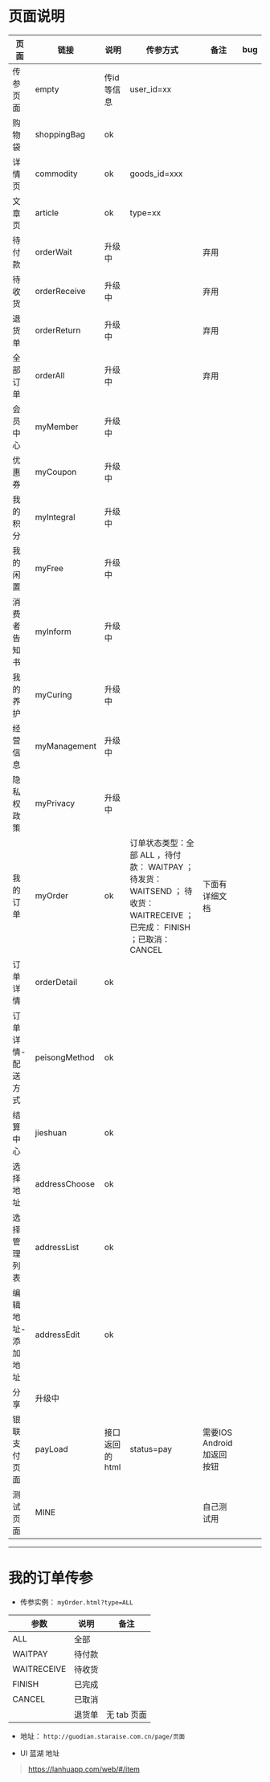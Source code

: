 # 页面说明

|页面|链接|说明|传参方式|备注|bug|
|---|---|----|---|---|---|
|传参页面|empty|传id等信息|user_id=xx|
|购物袋|shoppingBag|ok||
|详情页|commodity|ok|goods_id=xxx|
|文章页|article|ok|type=xx|
|待付款|orderWait|升级中||弃用
|待收货|orderReceive|升级中||弃用
|退货单|orderReturn|升级中||弃用
|全部订单|orderAll|升级中||弃用
|会员中心|myMember|升级中|
|优惠券|myCoupon|升级中|
|我的积分|myIntegral|升级中|
|我的闲置|myFree|升级中|
|消费者告知书|myInform|升级中|
|我的养护|myCuring|升级中|
|经营信息|myManagement|升级中|
|隐私权政策|myPrivacy|升级中|
|我的订单|myOrder|ok|订单状态类型：全部 ALL ，待付款： WAITPAY ；待发货： WAITSEND ； 待收货： WAITRECEIVE ；已完成： FINISH ；已取消： CANCEL|下面有详细文档
|订单详情|orderDetail|ok|
|订单详情-配送方式|peisongMethod|ok|
|结算中心|jieshuan|ok|
|选择地址|addressChoose|ok|
|选择管理列表|addressList|ok|
|编辑地址-添加地址|addressEdit|ok|
|分享|升级中
|银联支付页面|payLoad|接口返回的html|status=pay|需要IOS Android 加返回按钮
|测试页面|MINE|||自己测试用

***

# 我的订单传参
- 传参实例： `myOrder.html?type=ALL`

|参数|说明|备注|
|---|---|---|
|ALL|全部||
|WAITPAY|待付款|
|WAITRECEIVE|待收货|
|FINISH|已完成|
|CANCEL|已取消|
||退货单|无 tab 页面|



- 地址： `http://guodian.staraise.com.cn/page/页面`




- UI 蓝湖 地址

> https://lanhuapp.com/web/#/item



